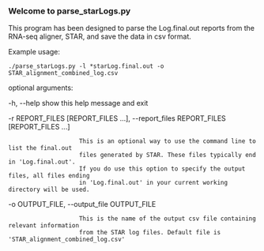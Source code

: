 ### Welcome to parse_starLogs.py

This program has been designed to parse the Log.final.out reports from the
RNA-seq aligner, STAR, and save the data in csv format.

Example usage:
```
./parse_starLogs.py -l *starLog.final.out -o STAR_alignment_combined_log.csv
```


optional arguments:

  -h, --help            show this help message and exit

  -r REPORT_FILES [REPORT_FILES ...], --report_files REPORT_FILES [REPORT_FILES ...]

                        This is an optional way to use the command line to list the final.out
                        files generated by STAR. These files typically end in 'Log.final.out'.
                        If you do use this option to specify the output files, all files ending
                        in 'Log.final.out' in your current working directory will be used.

  -o OUTPUT_FILE, --output_file OUTPUT_FILE

                        This is the name of the output csv file containing relevant information
                        from the STAR log files. Default file is 'STAR_alignment_combined_log.csv'
